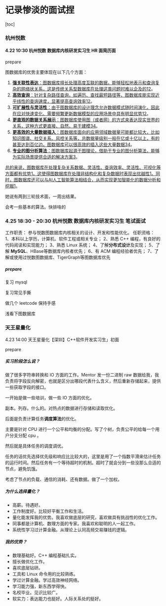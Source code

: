 # 记录惨淡的面试捏



[toc]

### 杭州悦数

#### 4.22 10:30 杭州悦数 数据库内核研发实习生 HR 面简历面

prepare

图数据库的优势主要体现在以下几个方面：

1. [**强关联性表达**：图数据库擅长处理高度互联的数据，能够轻松地表示和查询复杂的网络状关系，这是传统关系型数据库在处理这类问题时难以企及的](https://www.nebula-graph.com.cn/posts/graph-database-vs-relational-database)[1](https://www.nebula-graph.com.cn/posts/graph-database-vs-relational-database)[2](https://blog.csdn.net/su2231595742/article/details/135971961)。
2. [**高效查询**：针对复杂路径查询，如遍历、查找最短路径等，图数据库能实现近乎线性的查询速度，显著提高查询效率](https://www.nebula-graph.com.cn/posts/graph-database-vs-relational-database)[1](https://www.nebula-graph.com.cn/posts/graph-database-vs-relational-database)[2](https://blog.csdn.net/su2231595742/article/details/135971961)。
3. [**可扩展性与灵活性**：由于图数据库的设计理念允许数据模式随时间演化，因此在应对快速变化、需要频繁更新数据模型的应用场景中具有明显优势](https://www.nebula-graph.com.cn/posts/graph-database-vs-relational-database)[1](https://www.nebula-graph.com.cn/posts/graph-database-vs-relational-database)[2](https://blog.csdn.net/su2231595742/article/details/135971961)。
4. [**更直观的数据关系展示**：图数据库使用图（或者网）的方式来表达现实世界的关系，这种方式更直接、自然，易于建模](https://www.zhihu.com/question/23153266)[3](https://www.zhihu.com/question/23153266)[4](https://zhuanlan.zhihu.com/p/112689382)。
5. [**更高效的大量数据插入**：图数据库面向的应用领域数据量可能都比较大，比如知识图谱、社交关系、风控关系等，总数据量级别一般在亿或十亿以上，有的甚至达到百亿边。图数据库可以很高效的插入这些大量数据](https://www.zhihu.com/question/23153266)[3](https://www.zhihu.com/question/23153266)[4](https://zhuanlan.zhihu.com/p/112689382)。
6. [**专业的图分析算法**：图数据库起源于图理论，借助于专业的图分析算法，能够为实际场景提供合适的解决方案](https://www.zhihu.com/question/23153266)[3](https://www.zhihu.com/question/23153266)。

[总的来说，图数据库在处理复杂关系数据、灵活性、查询效率、灵活性、可视化等方面都有优势](https://www.nebula-graph.com.cn/posts/graph-database-vs-relational-database)[1](https://www.nebula-graph.com.cn/posts/graph-database-vs-relational-database)[。这使得图数据库在处理非结构化和复杂数据时表现出优越性](https://www.nebula-graph.com.cn/posts/graph-database-vs-relational-database)[1](https://www.nebula-graph.com.cn/posts/graph-database-vs-relational-database)[。同时，图数据库还可以与AI人工智能算法相结合，从而实现更加智能化的数据分析和挖掘](https://www.nebula-graph.com.cn/posts/graph-database-vs-relational-database)[1](https://www.nebula-graph.com.cn/posts/graph-database-vs-relational-database)。



她说有两到三轮技术面，一周出结果。

会考一些基本的算法。快排啥的



### 4.25 18:30 - 20:30 杭州悦数 数据库内核研发实习生 笔试面试

工作职责：
参与悦数图数据库内核相关的设计、开发和性能优化。
任职资格：
1、本科以上学历，计算机、软件工程或相关专业；
2、熟悉 C++ 编程，有良好的代码阅读和实现能力；
3、熟悉 Linux 系统；
4、了解**分布式设计**及实现；
5、了解 **MySQL**、HBase等数据库内核者优先；
6、有 ACM 编程经验者优先；
7、了解或使用过悦数图数据库、TigerGraph等图数据库优先

##### prepare

复习 mysql 

复习常见手撕

做几个 leetcode 保持手感

浅看下图数据库





### 天王星量化

4.23 14:00 天王星量化【深圳】C++软件开发实习生」初面

prepare

##### 实习阶段怎么说？

做了很多字符串转换和 IO 方面的工作。Mentor 发一份二进制 raw 数据给我，我负责将字段反向解密，也就是区分出哪段代表什么含义，然后重新存储起来，提供一些获取字段的接口。

一开始是做一些培训，做一些 IO 方面的优化。

副本。列存。什么的。对热点的数据进行存储和读取优化。

后面是负责计算任务**调度算法**的优化。

主要是针对 CPU 进行一个公平和均衡的分配。写了个树，负责公平的给每一个用户分支分配 cpu 。

然后就是具体任务的调度调优。

任务的话优先选择优先级和响应比比较大的，这里是用了一个指数平滑来估计任务的运行时间。然后任务有一个等待超时的机制。超时了就会分到一些没那么合适的节点，避免饥饿。

考虑了节点的负载、通信的消耗、还有数据。做了一个加权。

##### 为什么选择量化？

* 高薪。待遇好。
* 工作制度好。比较好平衡工作和生活。
* 量化能发挥我的优势。我喜欢做底层的研究，喜欢做具有挑战性的优化工作。
* 同事都是计算机、数理方面的专家。我喜欢和聪明的人一起工作。
* 系统性学习过计算金融。从理论上认同高频交易赚钱的逻辑。

##### 我的优势？

* 数理基础好。C++ 编程基础扎实。
* 擅长做优化工作。
* 喜欢底层钻研。
* 工具和 Linux 命令用的比较熟练。
* 学过计算金融。学过高效神经网络。
* 学习能力强，新东西学得快。
* 名校毕业。见识比较广。
* 软实力：表达能力也挺好。人际关系处的挺好。
